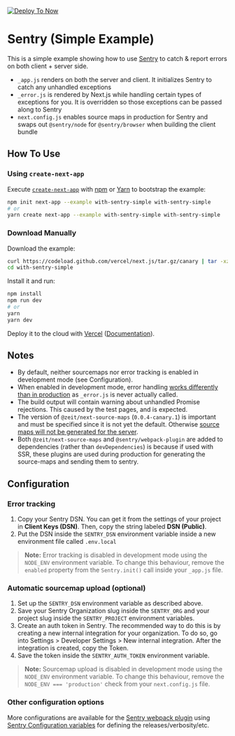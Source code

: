 [![Deploy To Now](https://deploy.now.sh/static/button.svg)](https://deploy.now.sh/?repo=https://github.com/vercel/next.js/tree/master/examples/with-sentry-simple)

# Sentry (Simple Example)

This is a simple example showing how to use [Sentry](https://sentry.io) to catch & report errors on both client + server side.

- `_app.js` renders on both the server and client. It initializes Sentry to catch any unhandled exceptions
- `_error.js` is rendered by Next.js while handling certain types of exceptions for you. It is overridden so those exceptions can be passed along to Sentry
- `next.config.js` enables source maps in production for Sentry and swaps out `@sentry/node` for `@sentry/browser` when building the client bundle

## How To Use

### Using `create-next-app`

Execute [`create-next-app`](https://github.com/vercel/next.js/tree/canary/packages/create-next-app) with [npm](https://docs.npmjs.com/cli/init) or [Yarn](https://yarnpkg.com/lang/en/docs/cli/create/) to bootstrap the example:

```bash
npm init next-app --example with-sentry-simple with-sentry-simple
# or
yarn create next-app --example with-sentry-simple with-sentry-simple
```

### Download Manually

Download the example:

```bash
curl https://codeload.github.com/vercel/next.js/tar.gz/canary | tar -xz --strip=2 next.js-canary/examples/with-sentry-simple
cd with-sentry-simple
```

Install it and run:

```bash
npm install
npm run dev
# or
yarn
yarn dev
```

Deploy it to the cloud with [Vercel](https://vercel.com/import?filter=next.js&utm_source=github&utm_medium=readme&utm_campaign=next-example) ([Documentation](https://nextjs.org/docs/deployment)).

## Notes

- By default, neither sourcemaps nor error tracking is enabled in development mode (see Configuration).
- When enabled in development mode, error handling [works differently than in production](https://nextjs.org/docs#custom-error-handling) as `_error.js` is never actually called.
- The build output will contain warning about unhandled Promise rejections. This caused by the test pages, and is expected.
- The version of `@zeit/next-source-maps` (`0.0.4-canary.1`) is important and must be specified since it is not yet the default. Otherwise [source maps will not be generated for the server](https://github.com/zeit/next-plugins/issues/377).
- Both `@zeit/next-source-maps` and `@sentry/webpack-plugin` are added to dependencies (rather than `devDependencies`) is because if used with SSR, these plugins are used during production for generating the source-maps and sending them to sentry.

## Configuration

### Error tracking

1. Copy your Sentry DSN. You can get it from the settings of your project in **Client Keys (DSN)**. Then, copy the string labeled **DSN (Public)**.
2. Put the DSN inside the `SENTRY_DSN` environment variable inside a new environment file called `.env.local`

> **Note:** Error tracking is disabled in development mode using the `NODE_ENV` environment variable. To change this behaviour, remove the `enabled` property from the `Sentry.init()` call inside your `_app.js` file.

### Automatic sourcemap upload (optional)

1. Set up the `SENTRY_DSN` environment variable as described above.
2. Save your Sentry Organization slug inside the `SENTRY_ORG` and your project slug inside the `SENTRY_PROJECT` environment variables.
3. Create an auth token in Sentry. The recommended way to do this is by creating a new internal integration for your organization. To do so, go into Settings > Developer Settings > New internal integration. After the integration is created, copy the Token.
4. Save the token inside the `SENTRY_AUTH_TOKEN` environment variable.

> **Note:** Sourcemap upload is disabled in development mode using the `NODE_ENV` environment variable. To change this behaviour, remove the `NODE_ENV === 'production'` check from your `next.config.js` file.

### Other configuration options

More configurations are available for the [Sentry webpack plugin](https://github.com/getsentry/sentry-webpack-plugin) using [Sentry Configuration variables](https://docs.sentry.io/cli/configuration/) for defining the releases/verbosity/etc.
